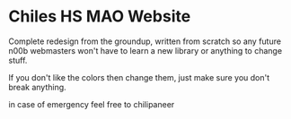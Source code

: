 # Chiles HS MAO Website

Complete redesign from the groundup, written from scratch so any future n00b webmasters won't have to learn a new library or anything to change stuff.

If you don't like the colors then change them, just make sure you don't break anything.

in case of emergency feel free to chilipaneer
